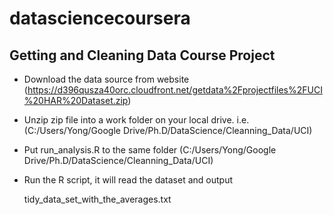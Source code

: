 datasciencecoursera
===================
## Getting and Cleaning Data Course Project
* Download the data source from website 
  (https://d396qusza40orc.cloudfront.net/getdata%2Fprojectfiles%2FUCI%20HAR%20Dataset.zip)

* Unzip zip file into a work folder on your local drive. i.e. 
  (C:/Users/Yong/Google Drive/Ph.D/DataScience/Cleanning_Data/UCI)

* Put run_analysis.R to the same folder 
  (C:/Users/Yong/Google Drive/Ph.D/DataScience/Cleanning_Data/UCI)



* Run the R script, it will read the dataset and output

  tidy_data_set_with_the_averages.txt
